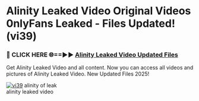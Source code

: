 # Alinity Leaked Video Original Videos 0nlyFans Leaked - Files Updated! (vi39)

<h3>🔴 CLICK HERE 🌐==►► <a href="https://best4dudes.click/HH4t6V" rel="nofollow">Alinity Leaked Video Updated Files</a></h3>

Get Alinity Leaked Video and all content. Now you can access all videos and pictures of Alinity Leaked Video. New Updated Files 2025!

[![vi39](https://github.com/user-attachments/assets/8c521d6e-e6e3-4a75-9320-d58ab9d79d5b)](https://best4dudes.click/HH4t6V)
alinity of leak<br>
alinity leaked video